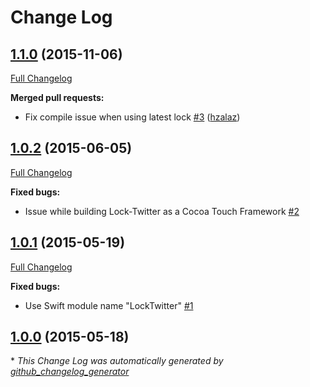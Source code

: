 # Change Log

## [1.1.0](https://github.com/auth0/Lock-Twitter.iOS/tree/1.1.0) (2015-11-06)
[Full Changelog](https://github.com/auth0/Lock-Twitter.iOS/compare/1.0.2...1.1.0)

**Merged pull requests:**

- Fix compile issue when using latest lock [\#3](https://github.com/auth0/Lock-Twitter.iOS/pull/3) ([hzalaz](https://github.com/hzalaz))

## [1.0.2](https://github.com/auth0/Lock-Twitter.iOS/tree/1.0.2) (2015-06-05)
[Full Changelog](https://github.com/auth0/Lock-Twitter.iOS/compare/1.0.1...1.0.2)

**Fixed bugs:**

- Issue while building Lock-Twitter as a Cocoa Touch Framework [\#2](https://github.com/auth0/Lock-Twitter.iOS/issues/2)

## [1.0.1](https://github.com/auth0/Lock-Twitter.iOS/tree/1.0.1) (2015-05-19)
[Full Changelog](https://github.com/auth0/Lock-Twitter.iOS/compare/1.0.0...1.0.1)

**Fixed bugs:**

- Use Swift module name "LockTwitter" [\#1](https://github.com/auth0/Lock-Twitter.iOS/issues/1)

## [1.0.0](https://github.com/auth0/Lock-Twitter.iOS/tree/1.0.0) (2015-05-18)


\* *This Change Log was automatically generated by [github_changelog_generator](https://github.com/skywinder/Github-Changelog-Generator)*